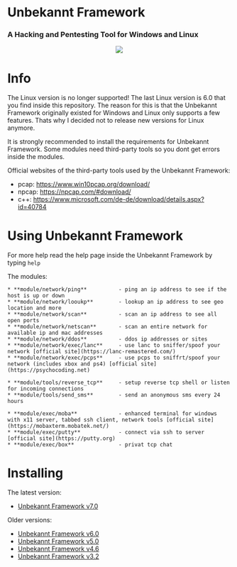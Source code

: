 # Unbekannt Framework
### A Hacking and Pentesting Tool for Windows and Linux

<p align="center">
  <img src="https://cdn.discordapp.com/attachments/808620387390324746/993284489927204904/logo.png">
</p>

# Info
The Linux version is no longer supported! The last Linux version is 6.0 that you find inside this repository.
The reason for this is that the Unbekannt Framework originally existed for Windows and Linux only supports a few features.
Thats why I decided not to release new versions for Linux anymore.

It is strongly recommended to install the requirements for Unbekannt Framework.
Some modules need third-party tools so you dont get errors inside the modules.

Official websites of the third-party tools used by the Unbekannt Framework:
  * pcap:  https://www.win10pcap.org/download/
  * npcap: https://npcap.com/#download/
  * c++:   https://www.microsoft.com/de-de/download/details.aspx?id=40784

# Using Unbekannt Framework
For more help read the help page inside the Unbekannt Framework by typing `help`

The modules:
```
* **module/network/ping**          - ping an ip address to see if the host is up or down
* **module/network/looukp**        - lookup an ip address to see geo location and more
* **module/network/scan**          - scan an ip address to see all open ports
* **module/network/netscan**       - scan an entire network for available ip and mac addresses
* **module/network/ddos**          - ddos ip addresses or sites
* **module/network/exec/lanc**     - use lanc to sniffer/spoof your network [official site](https://lanc-remastered.com/)
* **module/network/exec/pcps**     - use pcps to sniffrt/spoof your network (includes xbox and ps4) [official site](https://psychocoding.net)

* **module/tools/reverse_tcp**     - setup reverse tcp shell or listen for incoming connections
* **module/tools/send_sms**        - send an anonymous sms every 24 hours

* **module/exec/moba**             - enhanced terminal for windows with x11 server, tabbed ssh client, network tools [official site](https://mobaxterm.mobatek.net/)
* **module/exec/putty**            - connect via ssh to server [official site](https://putty.org)
* **module/exec/box**              - privat tcp chat
```
# Installing
The latest version:
* [Unbekannt Framework v7.0](https://www.mediafire.com/file/l4axwocq2bvfdzp/unbekannt-framework-windows-x64-installer.exe/file)

Older versions:
* [Unbekannt Framework v6.0](https://www.mediafire.com/file/2m44jdtdj5ian6c/Unbekannt-Setup-6.0.exe/file)
* [Unbekannt Framework v5.0](https://www.mediafire.com/file/066pupar7xui3zd/Unbekannt-Setup-5.0.exe/file)
* [Unbekannt Framework v4.6](https://www.mediafire.com/file/87g460ecjz3muop/Unbekannt-Setup_4.6.exe/file)
* [Unbekannt Framework v3.2](https://www.mediafire.com/file/b23qoxwyytxsre5/Unbekannt_v3.2_setup.exe/file)
